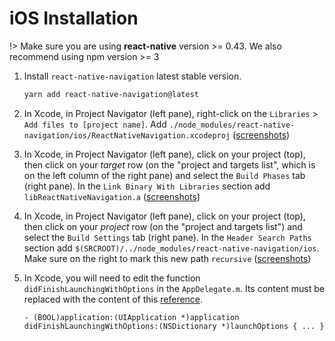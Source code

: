 # iOS Installation

!> Make sure you are using **react-native** version >= 0.43. We also recommend using npm version >= 3

1. Install `react-native-navigation` latest stable version.

    ```sh
    yarn add react-native-navigation@latest
    ```

2. In Xcode, in Project Navigator (left pane), right-click on the `Libraries` > `Add files to [project name]`. Add `./node_modules/react-native-navigation/ios/ReactNativeNavigation.xcodeproj` ([screenshots](https://facebook.github.io/react-native/docs/linking-libraries-ios.html#step-1))

3. In Xcode, in Project Navigator (left pane), click on your project (top), then click on your *target* row (on the "project and targets list", which is on the left column of the right pane) and select the `Build Phases` tab (right pane). In the `Link Binary With Libraries` section add `libReactNativeNavigation.a` ([screenshots](https://facebook.github.io/react-native/docs/linking-libraries-ios.html#step-2))

4. In Xcode, in Project Navigator (left pane), click on your project (top), then click on your *project* row (on the "project and targets list") and select the `Build Settings` tab (right pane). In the `Header Search Paths` section add `$(SRCROOT)/../node_modules/react-native-navigation/ios`. Make sure on the right to mark this new path `recursive` ([screenshots](https://facebook.github.io/react-native/docs/linking-libraries-ios.html#step-3))

5. In Xcode, you will need to edit the function `didFinishLaunchingWithOptions` in the `AppDelegate.m`. Its content must be replaced with the content of this [reference](https://github.com/wix/react-native-navigation/blob/master/example/ios/example/AppDelegate.m). 
   ```objc
   - (BOOL)application:(UIApplication *)application didFinishLaunchingWithOptions:(NSDictionary *)launchOptions { ... }
   ```

